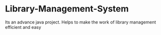 # Library-Management-System
Its an advance java project. Helps to make the work of library management efficient and easy
